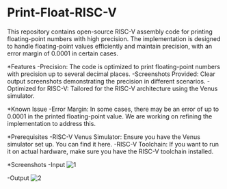 # Print-Float-RISC-V

This repository contains open-source RISC-V assembly code for printing floating-point numbers with high precision. 
The implementation is designed to handle floating-point values efficiently and maintain precision, with an error margin of 0.0001 in certain cases.

*Features
-Precision: The code is optimized to print floating-point numbers with precision up to several decimal places.
-Screenshots Provided: Clear output screenshots demonstrating the precision in different scenarios.
-Optimized for RISC-V: Tailored for the RISC-V architecture using the Venus simulator.

*Known Issue
-Error Margin: In some cases, there may be an error of up to 0.0001 in the printed floating-point value. We are working on refining the implementation to address this.

*Prerequisites
-RISC-V Venus Simulator: Ensure you have the Venus simulator set up. You can find it here.
-RISC-V Toolchain: If you want to run it on actual hardware, make sure you have the RISC-V toolchain installed.

*Screenshots
-Input
![1](https://github.com/user-attachments/assets/efa8d657-9300-43a4-9e11-7a6efecdc309)

-Output
![2](https://github.com/user-attachments/assets/eeab5b3d-ff72-4655-8b5c-af7cd886b501)
